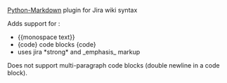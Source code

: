 [Python-Markdown](https://github.com/Python-Markdown/markdown) plugin for Jira wiki syntax

Adds support for :
 * {{monospace text}}
 * {code} code blocks {code}
 * uses jira \*strong\* and \_emphasis\_ markup

Does not support multi-paragraph code blocks (double newline in a code block).
